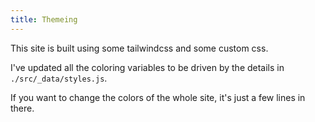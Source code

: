 ```yaml
---
title: Themeing
---
```


This site is built using some tailwindcss and some custom css.

I've updated all the coloring variables to be driven by the details in `./src/_data/styles.js`.

If you want to change the colors of the whole site, it's just a few lines in there.